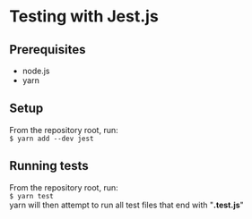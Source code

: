 # Testing with Jest.js
## Prerequisites
- node.js  
- yarn  
## Setup
From the repository root, run:  
`$ yarn add --dev jest`
## Running tests
From the repository root, run:  
`$ yarn test`  
yarn will then attempt to run all test files that end with "**.test.js**"